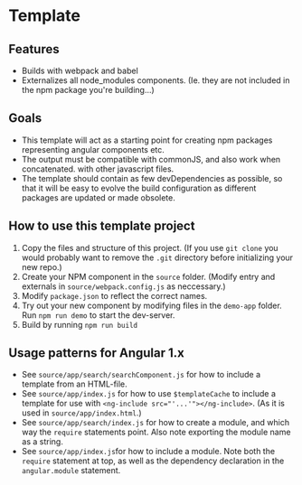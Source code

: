 # Template

## Features

- Builds with webpack and babel
- Externalizes all node_modules components. (Ie. they are not included in the npm package you're building...)

## Goals
- This template will act as a starting point for creating npm packages representing angular components etc.
- The output must be compatible with commonJS, and also work when concatenated. with other javascript files.
- The template should contain as few devDependencies as possible,
  so that it will be easy to evolve the build configuration as different packages are updated or made obsolete.

## How to use this template project

1. Copy the files and structure of this project.
   (If you use `git clone` you would probably want to remove the `.git` directory before initializing your new repo.)
2. Create your NPM component in the `source` folder. (Modify entry and externals in `source/webpack.config.js` as neccessary.)
3. Modify `package.json` to reflect the correct names.
4. Try out your new component by modifying files in the `demo-app` folder. Run `npm run demo` to start the dev-server.
5. Build by running `npm run build`

## Usage patterns for Angular 1.x

- See `source/app/search/searchComponent.js` for how to include a template from an HTML-file.
- See `source/app/index.js` for how to use `$templateCache` to include a template for use with `<ng-include src="'...'"></ng-include>`.
  (As it is used in `source/app/index.html`.)
- See `source/app/search/index.js` for how to create a module, and which way the `require` statements point.
  Also note exporting the module name as a string.
- See `source/app/index.js`for how to include a module.
  Note both the `require` statement at top, as well as the dependency declaration in the `angular.module` statement.